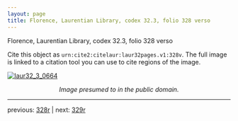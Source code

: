 ```yaml
---
layout: page
title: Florence, Laurentian Library, codex 32.3, folio 328 verso
---
```


Florence, Laurentian Library, codex 32.3, folio 328 verso

Cite this object as `urn:cite2:citelaur:laur32pages.v1:328v`.  The full image is linked to a citation tool you can use to cite regions of the image.

[![laur32_3_0664](http://www.homermultitext.org/iipsrv?IIIF=/project/homer/pyramidal/deepzoom/citelaur/laur32imgs/v1/laur32_3_0664.tif/full/800,/0/default.jpg)](http://www.homermultitext.org/ict2/?urn=urn:cite2:citelaur:laur32imgs.v1:laur32_3_0664) 

<p style="text-align: center; font-style: italic;">Image presumed to in the public domain.</p>

---

previous: [328r](../328r/) | next: [329r](../329r/)